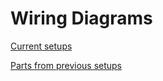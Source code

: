 # Wiring Diagrams

[Current setups](current-setups.md)

[Parts from previous setups](current-setups.md)

